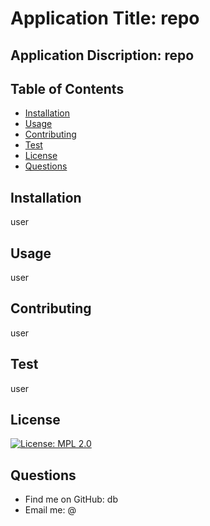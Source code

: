
  # Application Title: repo

  ## Application Discription: repo

  ## Table of Contents
  * [Installation](#installation)
  * [Usage](#usage)
  * [Contributing](#contributing)
  * [Test](#test)
  * [License](#license)
  * [Questions](#questions)
 
  ## Installation 
  user

  ## Usage
  user

  ## Contributing
  user

  ## Test
  user

  ## License
  [![License: MPL 2.0](https://img.shields.io/badge/License-MPL%202.0-brightgreen.svg)](https://opensource.org/licenses/MPL-2.0)
    
  


  ## Questions
  * Find me on GitHub: db
  * Email me: @
